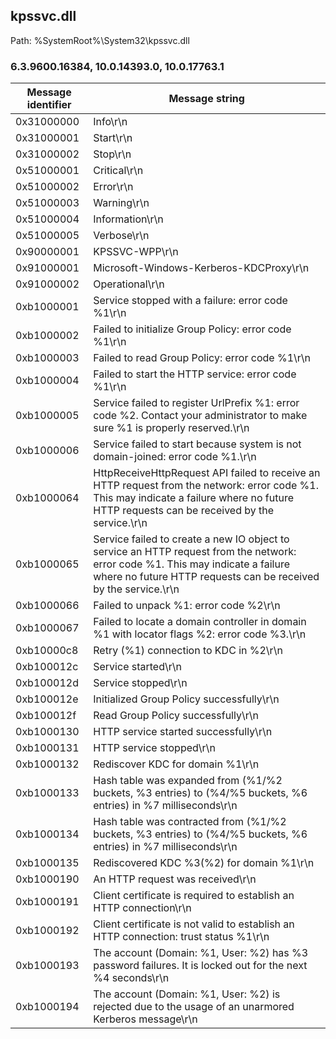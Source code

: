 ## kpssvc.dll

Path: %SystemRoot%\System32\kpssvc.dll

### 6.3.9600.16384, 10.0.14393.0, 10.0.17763.1

Message identifier | Message string
--- | ---
0x31000000 | Info\r\n
0x31000001 | Start\r\n
0x31000002 | Stop\r\n
0x51000001 | Critical\r\n
0x51000002 | Error\r\n
0x51000003 | Warning\r\n
0x51000004 | Information\r\n
0x51000005 | Verbose\r\n
0x90000001 | KPSSVC-WPP\r\n
0x91000001 | Microsoft-Windows-Kerberos-KDCProxy\r\n
0x91000002 | Operational\r\n
0xb1000001 | Service stopped with a failure: error code %1\r\n
0xb1000002 | Failed to initialize Group Policy: error code %1\r\n
0xb1000003 | Failed to read Group Policy: error code %1\r\n
0xb1000004 | Failed to start the HTTP service: error code %1\r\n
0xb1000005 | Service failed to register UrlPrefix %1: error code %2. Contact your administrator to make sure %1 is properly reserved.\r\n
0xb1000006 | Service failed to start because system is not domain-joined: error code %1.\r\n
0xb1000064 | HttpReceiveHttpRequest API failed to receive an HTTP request from the network: error code %1. This may indicate a failure where no future HTTP requests can be received by the service.\r\n
0xb1000065 | Service failed to create a new IO object to service an HTTP request from the network: error code %1. This may indicate a failure where no future HTTP requests can be received by the service.\r\n
0xb1000066 | Failed to unpack %1: error code %2\r\n
0xb1000067 | Failed to locate a domain controller in domain %1 with locator flags %2: error code %3.\r\n
0xb10000c8 | Retry (%1) connection to KDC in %2\r\n
0xb100012c | Service started\r\n
0xb100012d | Service stopped\r\n
0xb100012e | Initialized Group Policy successfully\r\n
0xb100012f | Read Group Policy successfully\r\n
0xb1000130 | HTTP service started successfully\r\n
0xb1000131 | HTTP service stopped\r\n
0xb1000132 | Rediscover KDC for domain %1\r\n
0xb1000133 | Hash table was expanded from (%1/%2 buckets, %3 entries) to (%4/%5 buckets, %6 entries) in %7 milliseconds\r\n
0xb1000134 | Hash table was contracted from (%1/%2 buckets, %3 entries) to (%4/%5 buckets, %6 entries) in %7 milliseconds\r\n
0xb1000135 | Rediscovered KDC %3(%2) for domain %1\r\n
0xb1000190 | An HTTP request was received\r\n
0xb1000191 | Client certificate is required to establish an HTTP connection\r\n
0xb1000192 | Client certificate is not valid to establish an HTTP connection: trust status %1\r\n
0xb1000193 | The account (Domain: %1, User: %2) has %3 password failures. It is locked out for the next %4 seconds\r\n
0xb1000194 | The account (Domain: %1, User: %2) is rejected due to the usage of an unarmored Kerberos message\r\n
